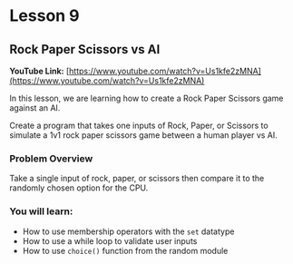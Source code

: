 # Lesson 9

## Rock Paper Scissors vs AI

__YouTube Link:__ [https://www.youtube.com/watch?v=Us1kfe2zMNA](https://www.youtube.com/watch?v=Us1kfe2zMNA)

In this lesson, we are learning how to create a Rock Paper Scissors game against an AI.

Create a program that takes one inputs of Rock, Paper, or Scissors to simulate a 1v1 rock paper scissors game between a human player vs AI.

### Problem Overview

Take a single input of rock, paper, or scissors then compare it to the randomly chosen option for the CPU.

### You will learn:

- How to use membership operators with the ```set``` datatype
- How to use a while loop to validate user inputs
- How to use ```choice()``` function from the random module